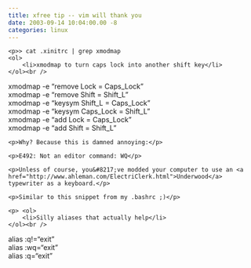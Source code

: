 ```yaml
---
title: xfree tip -- vim will thank you
date: 2003-09-14 10:04:00.00 -8
categories: linux
---
```

	<p>> cat .xinitrc | grep xmodmap
	<ol>
		<li>xmodmap to turn caps lock into another shift key</li>
	</ol><br />
xmodmap -e &#8220;remove Lock = Caps_Lock&#8221;<br />
xmodmap -e &#8220;remove Shift = Shift_L&#8221;<br />
xmodmap -e &#8220;keysym Shift_L = Caps_Lock&#8221;<br />
xmodmap -e &#8220;keysym Caps_Lock = Shift_L&#8221;<br />
xmodmap -e &#8220;add Lock = Caps_Lock&#8221;<br />
xmodmap -e &#8220;add Shift = Shift_L&#8221;</p>

	<p>Why? Because this is damned annoying:</p>

	<p>E492: Not an editor command: WQ</p>

	<p>Unless of course, you&#8217;ve modded your computer to use an <a href="http://www.ahleman.com/ElectriClerk.html">Underwood</a> typewriter as a keyboard.</p>

	<p>Similar to this snippet from my .bashrc ;)</p>

	<p>	<ol>
		<li>Silly aliases that actually help</li>
	</ol><br />
alias :q!=&#8220;exit&#8221;<br />
alias :wq=&#8220;exit&#8221;<br />
alias :q=&#8220;exit&#8221; </p>
